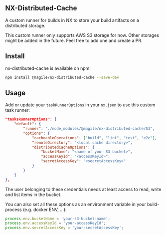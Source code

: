## NX-Distributed-Cache

A custom runner for builds in NX to store your build artifacts on a distributed storage.

This custom runner only supports AWS S3 storage for now. Other storages might be added in the future. Feel free to add one and
create a PR.

## Install

nx-distributed-cache is available on npm:

```sh
npm install @magile/nx-distributed-cache --save-dev
```

## Usage

Add or update your `taskRunnerOptions` in your `nx.json` to use this custom task runner:

```json
"tasksRunnerOptions": {
    "default": {
        "runner": "./node_modules/@magile/nx-distributed-cache/S3",
        "options": {
            "cacheableOperations": ["build", "lint", "test", "e2e"],
            "remoteDirectory": "<local cache directory>",
            "distributedCacheOptions": {
                "bucketName": "<name of your S3 bucket>",
                "accessKeyId": "<accessKeyId>",
                "secretAccessKey": "<secretAccessKey>"
            }
        }
    }
},
```

The user belonging to these credentials needs at least access to read, write and list items in the bucket.

You can also set all these options as an environment variable in your build-process (e.g. docker ENV, ...):

```js
process.env.bucketName = 'your-s3-bucket-name';
process.env.accessKeyId = 'your-accessKeyId';
process.env.secretAccessKey = 'your-secretAccessKey';
```


